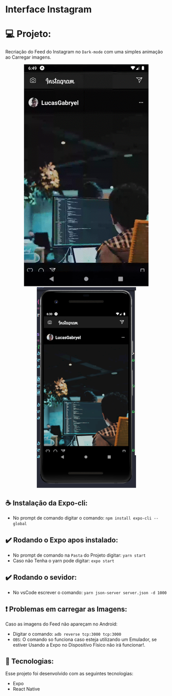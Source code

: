 # Interface Instagram
# 💻 Projeto:
Recriação do Feed do Instagram no `Dark-mode` com uma simples animação ao Carregar imagens. 

<p align="center">
  <img alt="GitHub language count" src=https://github.com/LucasGabryellll/Feed-Instagram/blob/master/src/imageResultado/apresentacao.gif>
  <img alt="GitHub language count" src=https://github.com/LucasGabryellll/Feed-Instagram/blob/master/src/imageResultado/app.png>
  
  
  
  ## ☕ Instalação da Expo-cli:
  - No prompt de comando digitar o comando: `npm install expo-cli --global`
 
  ## ✔️ Rodando o Expo apos instalado:
   - No prompt de comando na `Pasta` do Projeto digitar: `yarn start`
   - Caso não Tenha o yarn pode digitar: `expo start`
 
  ## ✔️ Rodando o sevidor:
  - No vsCode escrever o comando: `yarn json-server server.json -d 1000`

  ## ❗ Problemas em carregar as Imagens:
  Caso as imagens do Feed não apareçam no Android:
   - Digitar o comando: `adb reverse tcp:3000 tcp:3000`
   - `OBS`: O comando so funciona caso esteja utilizando um Emulador,
    se estiver Usando a Expo no Dispositivo Físico não irá funcionar!.

  ## 🚀 Tecnologias:
  Esse projeto foi desenvolvido com as seguintes tecnologias:
  - Expo
  - React Native
